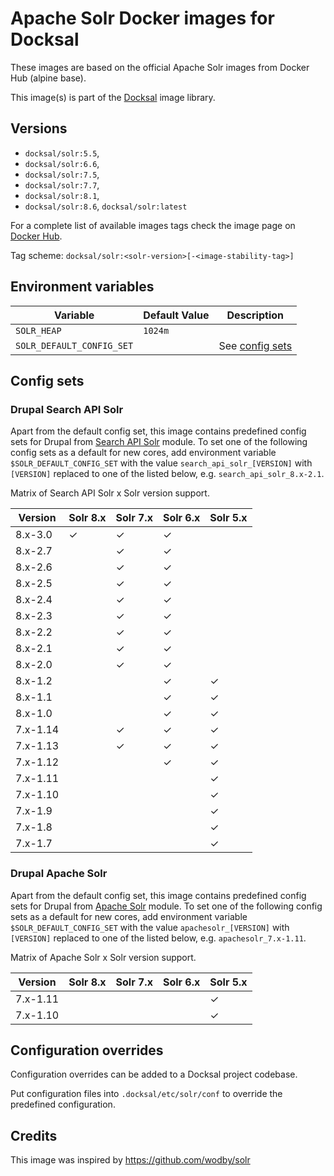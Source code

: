 # Apache Solr Docker images for Docksal

These images are based on the official Apache Solr images from Docker Hub (alpine base).

This image(s) is part of the [Docksal](http://docksal.io) image library.


## Versions

- `docksal/solr:5.5`,
- `docksal/solr:6.6`,
- `docksal/solr:7.5`,
- `docksal/solr:7.7`,
- `docksal/solr:8.1`,
- `docksal/solr:8.6`, `docksal/solr:latest`

For a complete list of available images tags check the image page on [Docker Hub](https://cloud.docker.com/u/docksal/repository/docker/docksal/solr).

Tag scheme: `docksal/solr:<solr-version>[-<image-stability-tag>]`


## Environment variables

| Variable                  | Default Value | Description                     |
| ------------------------- | ------------- | ------------------------------- |
| `SOLR_HEAP`               | `1024m `      |                                 |
| `SOLR_DEFAULT_CONFIG_SET` |               | See [config sets](#config-sets) |


## Config sets

### Drupal Search API Solr

Apart from the default config set, this image contains predefined config sets for Drupal from 
[Search API Solr](https://www.drupal.org/project/search_api_solr) module. To set one of the following config sets 
as a default for new cores, add environment variable `$SOLR_DEFAULT_CONFIG_SET` with the value `search_api_solr_[VERSION]` 
with `[VERSION]` replaced to one of the listed below, e.g. `search_api_solr_8.x-2.1`.

Matrix of Search API Solr x Solr version support.

| Version  | Solr 8.x | Solr 7.x | Solr 6.x | Solr 5.x |
| -------- | -------- | -------- | -------- | -------- |
| 8.x-3.0  | ✓        | ✓        | ✓        |          |
| 8.x-2.7  |          | ✓        | ✓        |          |
| 8.x-2.6  |          | ✓        | ✓        |          |
| 8.x-2.5  |          | ✓        | ✓        |          |
| 8.x-2.4  |          | ✓        | ✓        |          |
| 8.x-2.3  |          | ✓        | ✓        |          |
| 8.x-2.2  |          | ✓        | ✓        |          |
| 8.x-2.1  |          | ✓        | ✓        |          |
| 8.x-2.0  |          | ✓        | ✓        |          |
| 8.x-1.2  |          |          | ✓        | ✓        |
| 8.x-1.1  |          |          | ✓        | ✓        |
| 8.x-1.0  |          |          | ✓        | ✓        |
| 7.x-1.14 |          | ✓        | ✓        | ✓        |
| 7.x-1.13 |          | ✓        | ✓        | ✓        |
| 7.x-1.12 |          |          | ✓        | ✓        |
| 7.x-1.11 |          |          |          | ✓        |
| 7.x-1.10 |          |          |          | ✓        |
| 7.x-1.9  |          |          |          | ✓        |
| 7.x-1.8  |          |          |          | ✓        |
| 7.x-1.7  |          |          |          | ✓        |

### Drupal Apache Solr

Apart from the default config set, this image contains predefined config sets for Drupal from 
[Apache Solr](https://www.drupal.org/project/apachesolr) module. To set one of the following config sets as a default 
for new cores, add environment variable `$SOLR_DEFAULT_CONFIG_SET` with the value `apachesolr_[VERSION]` 
with `[VERSION]` replaced to one of the listed below, e.g. `apachesolr_7.x-1.11`.

Matrix of Apache Solr x Solr version support.

| Version  | Solr 8.x | Solr 7.x | Solr 6.x | Solr 5.x |
| -------- | -------- | -------- | -------- |--------- |
| 7.x-1.11 |          |          |          | ✓        |
| 7.x-1.10 |          |          |          | ✓        |


## Configuration overrides

Configuration overrides can be added to a Docksal project codebase.

Put configuration files into `.docksal/etc/solr/conf` to override the predefined configuration.

## Credits

This image was inspired by https://github.com/wodby/solr
